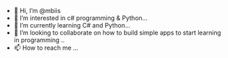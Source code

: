 - 👋 Hi, I’m @mbiis
- 👀 I’m interested in c# programming & Python...
- 🌱 I’m currently learning C# and Python...
- 💞️ I’m looking to collaborate on how to build simple apps to start learning in programming ..
- 📫 How to reach me ...

<!---
mbiis/mbiis is a ✨ special ✨ repository because its `README.md` (this file) appears on your GitHub profile.
You can click the Preview link to take a look at your changes.
--->
